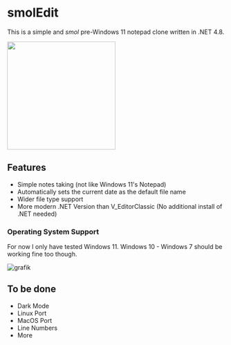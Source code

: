 # smolEdit

This is a simple and *smol* pre-Windows 11 notepad clone written in .NET 4.8.

<img src="https://github.com/user-attachments/assets/bd957dd9-8fc4-41f5-aeaa-2bf011bb79df" width="250" height="250">



## Features

- Simple notes taking (not like Windows 11's Notepad)
- Automatically sets the current date as the default file name
- Wider file type support
- More modern .NET Version than V_EditorClassic (No additional install of .NET needed)

### Operating System Support

For now I only have tested Windows 11. Windows 10 - Windows 7 should be working fine too though.

![grafik](https://github.com/abrendan/V_EditorPro/assets/94894839/69e46757-cf2d-447e-b680-571dbd113a64)

## To be done

- Dark Mode
- Linux Port
- MacOS Port
- Line Numbers
- More
